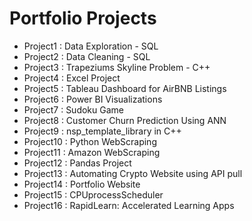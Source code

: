 # Portfolio Projects

- Project1 : Data Exploration - SQL  
- Project2 : Data Cleaning - SQL
- Project3 : Trapeziums Skyline Problem - C++
- Project4 : Excel Project
- Project5 : Tableau Dashboard for AirBNB Listings
- Project6 : Power BI Visualizations
- Project7 : Sudoku Game
- Project8 : Customer Churn Prediction Using ANN
- Project9 : nsp_template_library in C++
- Project10 : Python WebScraping
- Project11 : Amazon WebScraping
- Project12 : Pandas Project
- Project13 : Automating Crypto Website using API pull
- Project14 : Portfolio Website
- Project15 : CPUprocessScheduler
- Project16 : RapidLearn: Accelerated Learning Apps
